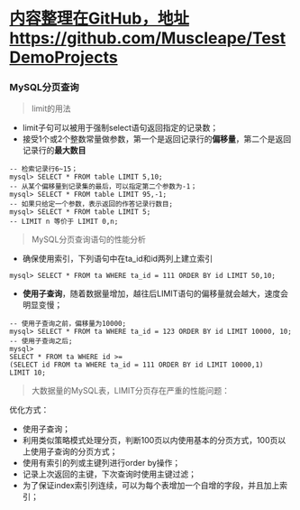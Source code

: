 # [内容整理在GitHub，地址https://github.com/Muscleape/TestDemoProjects](https://github.com/Muscleape/TestDemoProjects/tree/master/DataBase/MySQL.md)
### MySQL分页查询

> limit的用法

- limit子句可以被用于强制select语句返回指定的记录数；
- 接受1个或2个整数常量做参数，第一个是返回记录行的**偏移量**，第二个是返回记录行的**最大数目**
```
-- 检索记录行6~15；
mysql> SELECT * FROM table LIMIT 5,10;
-- 从某个偏移量到记录集的最后，可以指定第二个参数为-1；
mysql> SELECT * FROM table LIMIT 95,-1;
-- 如果只给定一个参数，表示返回的作答记录行数目;
mysql> SELECT * FROM table LIMIT 5; 
-- LIMIT n 等价于 LIMIT 0,n;
```
> MySQL分页查询语句的性能分析

- 确保使用索引，下列语句中在ta_id和id两列上建立索引
```
mysql> SELECT * FROM ta WHERE ta_id = 111 ORDER BY id LIMIT 50,10;
```

- **使用子查询**，随着数据量增加，越往后LIMIT语句的偏移量就会越大，速度会明显变慢；
```
-- 使用子查询之前，偏移量为10000;
mysql> SELECT * FROM ta WHERE ta_id = 123 ORDER BY id LIMIT 10000, 10;
-- 使用子查询之后;
mysql>
SELECT * FROM ta WHERE id >=
(SELECT id FROM ta WHERE ta_id = 111 ORDER BY id LIMIT 10000,1)
LIMIT 10;
```

> 大数据量的MySQL表，LIMIT分页存在严重的性能问题：

优化方式：
- 使用子查询；
- 利用类似策略模式处理分页，判断100页以内使用基本的分页方式，100页以上使用子查询的分页方式；
- 使用有索引的列或主键列进行order by操作；
- 记录上次返回的主键，下次查询时使用主键过滤；
- 为了保证index索引列连续，可以为每个表增加一个自增的字段，并且加上索引；